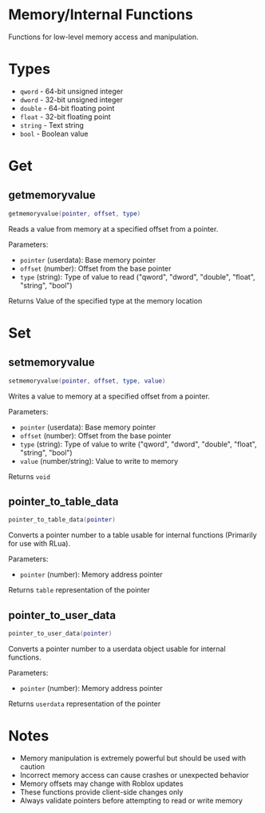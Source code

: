 # Memory/Internal Functions

Functions for low-level memory access and manipulation.

# Types
- `qword` - 64-bit unsigned integer
- `dword` - 32-bit unsigned integer
- `double` - 64-bit floating point
- `float` - 32-bit floating point
- `string` - Text string
- `bool` - Boolean value

# Get

## getmemoryvalue
```lua
getmemoryvalue(pointer, offset, type)
```
Reads a value from memory at a specified offset from a pointer.

Parameters:
- `pointer` (userdata): Base memory pointer
- `offset` (number): Offset from the base pointer
- `type` (string): Type of value to read ("qword", "dword", "double", "float", "string", "bool")

Returns Value of the specified type at the memory location

# Set

## setmemoryvalue
```lua
setmemoryvalue(pointer, offset, type, value)
```
Writes a value to memory at a specified offset from a pointer.

Parameters:
- `pointer` (userdata): Base memory pointer
- `offset` (number): Offset from the base pointer
- `type` (string): Type of value to write ("qword", "dword", "double", "float", "string", "bool")
- `value` (number/string): Value to write to memory

Returns `void`

## pointer_to_table_data
```lua
pointer_to_table_data(pointer)
```
Converts a pointer number to a table usable for internal functions (Primarily for use with RLua).

Parameters:
- `pointer` (number): Memory address pointer

Returns `table` representation of the pointer

## pointer_to_user_data
```lua
pointer_to_user_data(pointer)
```
Converts a pointer number to a userdata object usable for internal functions.

Parameters:
- `pointer` (number): Memory address pointer

Returns `userdata` representation of the pointer

# Notes
- Memory manipulation is extremely powerful but should be used with caution
- Incorrect memory access can cause crashes or unexpected behavior
- Memory offsets may change with Roblox updates
- These functions provide client-side changes only
- Always validate pointers before attempting to read or write memory